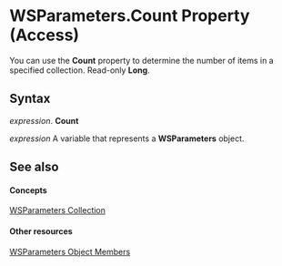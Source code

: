 
# WSParameters.Count Property (Access)

You can use the  **Count** property to determine the number of items in a specified collection. Read-only **Long**.


## Syntax

 _expression_. **Count**

 _expression_ A variable that represents a **WSParameters** object.


## See also


#### Concepts


[WSParameters Collection](2305995f-d54c-417d-59c5-98eabe7f7bae.md)
#### Other resources


[WSParameters Object Members](5f279475-4de9-5c0f-8a51-1d41d9be33a7.md)
